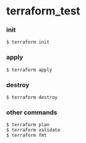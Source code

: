 # terraform_test

### init
```
$ terraform init
```

### apply
```
$ terraform apply
```

### destroy
```
$ terraform destroy
```


### other commands
```
$ terraform plan
$ terraform validate
$ terraform fmt
```